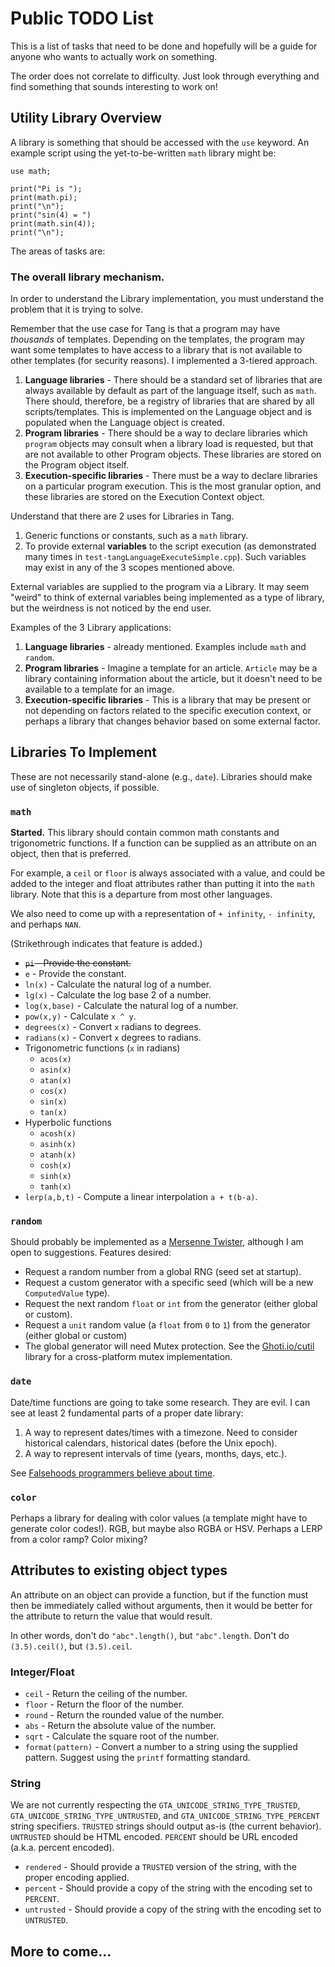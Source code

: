 # Public TODO List
This is a list of tasks that need to be done and hopefully will be a guide for anyone who wants to actually work on something.

The order does not correlate to difficulty.  Just look through everything and find something that sounds interesting to work on!

## Utility Library Overview
A library is something that should be accessed with the `use` keyword.  An example script using the yet-to-be-written `math` library might be:
```
use math;

print("Pi is ");
print(math.pi);
print("\n");
print("sin(4) = ")
print(math.sin(4));
print("\n");
```

The areas of tasks are:

### The overall library mechanism.
In order to understand the Library implementation, you must understand the problem that it is trying to solve.

Remember that the use case for Tang is that a program may have *thousands* of templates.  Depending on the templates, the program may want some templates to have access to a library that is not available to other templates (for security reasons).  I implemented a 3-tiered approach.
  1. **Language libraries** - There should be a standard set of libraries that are always available by default as part of the language itself, such as `math`.  There should, therefore, be a registry of libraries that are shared by all scripts/templates.  This is implemented on the Language object and is populated when the Language object is created.
  2. **Program libraries** - There should be a way to declare libraries which `program` objects may consult when a library load is requested, but that are not available to other Program objects.  These libraries are stored on the Program object itself.
  3. **Execution-specific libraries** - There must be a way to declare libraries on a particular program execution.  This is the most granular option, and these libraries are stored on the Execution Context object.

Understand that there are 2 uses for Libraries in Tang.
  1. Generic functions or constants, such as a `math` library.
  2. To provide external **variables** to the script execution (as demonstrated many times in `test-tangLanguageExecuteSimple.cpp`).  Such variables may exist in any of the 3 scopes mentioned above.

External variables are supplied to the program via a Library.  It may seem "weird" to think of external variables being implemented as a type of library, but the weirdness is not noticed by the end user.

Examples of the 3 Library applications:
  1. **Language libraries** - already mentioned.  Examples include `math` and `random`.
  2. **Program libraries** - Imagine a template for an article.  `Article` may be a library containing information about the article, but it doesn't need to be available to a template for an image.
  3. **Execution-specific libraries** - This is a library that may be present or not depending on factors related to the specific execution context, or perhaps a library that changes behavior based on some external factor.

## Libraries To Implement
These are not necessarily stand-alone (e.g., `date`).  Libraries should make use of singleton objects, if possible.

### `math`
**Started.**  This library should contain common math constants and trigonometric functions.  If a function can be supplied as an attribute on an object, then that is preferred.

For example, a `ceil` or `floor` is always associated with a value, and could be added to the integer and float attributes rather than putting it into the `math` library.  Note that this is a departure from most other languages.

We also need to come up with a representation of `+ infinity`, `- infinity`, and perhaps `NAN`.

(Strikethrough indicates that feature is added.)
  * ~~`pi` - Provide the constant.~~
  * `e` - Provide the constant.
  * `ln(x)` - Calculate the natural log of a number.
  * `lg(x)` - Calculate the log base 2 of a number.
  * `log(x,base)` - Calculate the natural log of a number.
  * `pow(x,y)` - Calculate `x ^ y`.
  * `degrees(x)` - Convert `x` radians to degrees.
  * `radians(x)` - Convert `x` degrees to radians.
  * Trigonometric functions (`x` in radians)
    * `acos(x)`
    * `asin(x)`
    * `atan(x)`
    * `cos(x)`
    * `sin(x)`
    * `tan(x)`
  * Hyperbolic functions
    * `acosh(x)`
    * `asinh(x)`
    * `atanh(x)`
    * `cosh(x)`
    * `sinh(x)`
    * `tanh(x)`
  * `lerp(a,b,t)` - Compute a linear interpolation `a + t(b-a)`.

### `random`
Should probably be implemented as a [Mersenne Twister](https://en.wikipedia.org/wiki/Mersenne_Twister), although I am open to suggestions.  Features desired:

  * Request a random number from a global RNG (seed set at startup).
  * Request a custom generator with a specific seed (which will be a new `ComputedValue` type).
  * Request the next random `float` or `int` from the generator (either global or custom).
  * Request a `unit` random value (a `float` from `0` to `1`) from the generator (either global or custom)
  * The global generator will need Mutex protection.  See the [Ghoti.io/cutil](https://github.com/Ghoti-io/CUtil) library for a cross-platform mutex implementation.

### `date`
Date/time functions are going to take some research.  They are evil.  I can see at least 2 fundamental parts of a proper date library:
  1. A way to represent dates/times with a timezone.  Need to consider historical calendars, historical dates (before the Unix epoch).
  2. A way to represent intervals of time (years, months, days, etc.).

See [Falsehoods programmers believe about time](https://gist.github.com/timvisee/fcda9bbdff88d45cc9061606b4b923ca).

### `color`
Perhaps a library for dealing with color values (a template might have to generate color codes!).  RGB, but maybe also RGBA or HSV.  Perhaps a LERP from a color ramp?  Color mixing?

## Attributes to existing object types
An attribute on an object can provide a function, but if the function must then be immediately called without arguments, then it would be better for the attribute to return the value that would result.

In other words, don't do ```"abc".length()```, but ```"abc".length```.  Don't do ```(3.5).ceil()```, but ```(3.5).ceil```.

### Integer/Float
  * `ceil` - Return the ceiling of the number.
  * `floor` - Return the floor of the number.
  * `round` - Return the rounded value of the number.
  * `abs` - Return the absolute value of the number.
  * `sqrt` - Calculate the square root of the number.
  * `format(pattern)` - Convert a number to a string using the supplied pattern.  Suggest using the `printf` formatting standard.

### String
We are not currently respecting the `GTA_UNICODE_STRING_TYPE_TRUSTED`, `GTA_UNICODE_STRING_TYPE_UNTRUSTED`, and `GTA_UNICODE_STRING_TYPE_PERCENT` string specifiers.  `TRUSTED` strings should output as-is (the current behavior).  `UNTRUSTED` should be HTML encoded.  `PERCENT` should be URL encoded (a.k.a. percent encoded).
  * `rendered` - Should provide a `TRUSTED` version of the string, with the proper encoding applied.
  * `percent` - Should provide a copy of the string with the encoding set to `PERCENT`.
  * `untrusted` - Should provide a copy of the string with the encoding set to `UNTRUSTED`.

## More to come...
